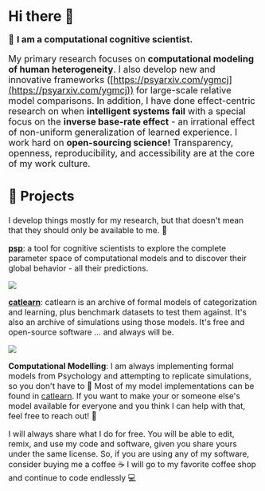 # Hi there 👋

<font size = 4>

<a rel="me" href="https://sigmoid.social/@lenarddome"></a>


🌱 **I am a computational cognitive scientist.**

My primary research focuses on **computational modeling of human heterogeneity**.
I also develop new and innovative frameworks ([https://psyarxiv.com/ygmcj](https://psyarxiv.com/ygmcj)) for large-scale relative model comparisons.
In addition, I have done effect-centric research on when **intelligent systems fail** with a special focus on the **inverse base-rate effect** - an irrational effect of non-uniform generalization of learned experience.
I work hard on **open-sourcing science!** Transparency, openness, reproducibility, and accessibility are at the core of my work culture.


<font size = 4>

## 🔭 Projects

<font size = 3>

I develop things mostly for my research, but that doesn't mean that they should only be available to me. 🌝

**[psp](https://github.com/lenarddome/psp)**: a tool for cognitive scientists to explore the complete parameter space of computational models and to discover their global behavior - all their predictions.

[![](https://cranlogs.r-pkg.org/badges/grand-total/psp)](https://cran.r-project.org/package=psp)

**[catlearn](https://github.com/ajwills72/catlearn)**: catlearn is an archive of formal models of categorization and learning, plus benchmark datasets to test them against. It's also an archive of simulations using those models. It's free and open-source software … and always will be.

[![](https://cranlogs.r-pkg.org/badges/grand-total/catlearn)](https://cran.r-project.org/package=catlearn)

**Computational Modelling**: I am always implementing formal models from Psychology and attempting to replicate simulations, so you don't have to 🌝 Most of my model implementations can be found in [catlearn](https://www.andywills.info/catlearn/). If you want to make your or someone else's model available for everyone and you think I can help with that, feel free to reach out! 🌝

<!--
**lenarddome/lenarddome** is a ✨ _special_ ✨ repository because its `README.md` (this file) appears on your GitHub profile.

Here are some ideas to get you started:

- 🔭 I’m currently working on ...
- 🌱 I’m currently learning ...
- 👯 I’m looking to collaborate on ...
- 🤔 I’m looking for help with ...
- 💬 Ask me about ...
- 📫 How to reach me: ...
- 😄 Pronouns: ...
- ⚡ Fun fact: ...
-->

I will always share what I do for free. You will be able to edit, remix, and use my code and software, given you share yours under the same license. So, if you are using any of my software, consider buying me a coffee ☕ I will go to my favorite coffee shop and continue to code endlessly 💻

</font>
